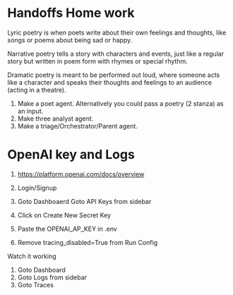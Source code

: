 # Handoffs Home work
Lyric poetry is when poets write about their own feelings and thoughts, like songs or poems about being sad or happy.

Narrative poetry tells a story with characters and events, just like a regular story but written in poem form with rhymes or special rhythm.

Dramatic poetry is meant to be performed out loud, where someone acts like a character and speaks their thoughts and feelings to an audience (acting in a theatre).


1. Make a poet agent. Alternatively you could pass a poetry (2 stanza) as an input.
2. Make three analyst agent. 
3. Make a triage/Orchestrator/Parent agent.



# OpenAI key and Logs

1.	https://platform.openai.com/docs/overview
2. Login/Signup
3. Goto Dashboaerd Goto API Keys from sidebar
4. Click on Create New Secret Key

5. Paste the OPENAI_AP_KEY in .env
6. Remove tracing_disabled=True from Run Config



Watch it working
1. Goto Dashboard
2. Goto Logs from sidebar
3. Goto Traces